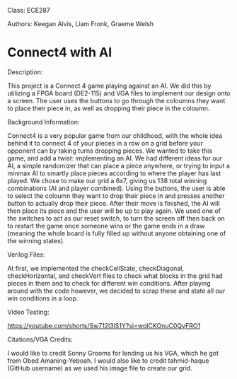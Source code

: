 Class: ECE287

Authors: Keegan Alvis, Liam Fronk, Graeme Welsh

# Connect4 with AI
Description:

This project is a Connect 4 game playing against an AI. We did this by utilizing a FPGA board (DE2-115) and VGA files to implement our design onto a screen. The user uses the buttons to go through the coloumns they want to place their piece in, as well as dropping their piece in the coloumn. 


Background Information:

Connect4 is a very popular game from our childhood, with the whole idea behind it to connect 4 of your pieces in a row on a grid before your opponent can by taking turns dropping pieces. We wanted to take this game, and add a twist: implementing an AI. We had different ideas for our AI, a simple randomizer that can place a piece anywhere, or trying to input a minmax AI to smartly place pieces according to where the player has last played. We chose to make our grid a 6x7, giving us 138 total winning combinations (AI and player combined). Using the buttons, the user is able to select the coloumn they want to drop their piece in and presses another button to actually drop their piece. After their move is finished, the AI will then place its piece and the user will be up to play again. We used one of the switches to act as our reset switch, to turn the screen off then back on to restart the game once someone wins or the game ends in a draw (meaning the whole board is fully filled up without anyone obtaining one of the winning states). 


Verilog Files:

At first, we implemented the checkCellState, checkDiagonal, checkHorizontal, and checkVert files to check what blocks in the grid had pieces in them and to check for different win conditions. After playing around with the code however, we decided to scrap these and state all our win conditions in a loop. 


Video Testing:

https://youtube.com/shorts/Sw712l3lS1Y?si=woICKOnuC0QyFRO1 


Citations/VGA Credits:

I would like to credit Sonny Grooms for lending us his VGA, which he got from Obed Amaning-Yeboah. I would also like to credit tahmid-haque (GitHub username) as we used his image file to create our grid. 
